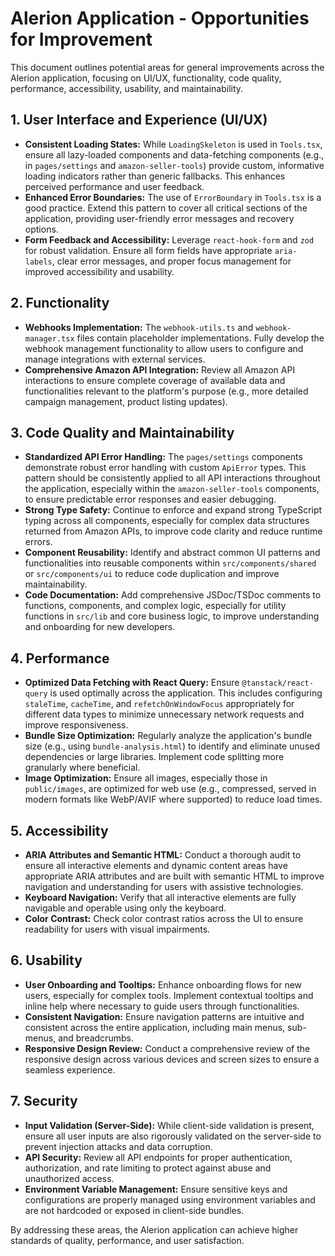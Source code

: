 # Alerion Application - Opportunities for Improvement

This document outlines potential areas for general improvements across the Alerion application, focusing on UI/UX, functionality, code quality, performance, accessibility, usability, and maintainability.

## 1. User Interface and Experience (UI/UX)

-   **Consistent Loading States:** While `LoadingSkeleton` is used in `Tools.tsx`, ensure all lazy-loaded components and data-fetching components (e.g., in `pages/settings` and `amazon-seller-tools`) provide custom, informative loading indicators rather than generic fallbacks. This enhances perceived performance and user feedback.
-   **Enhanced Error Boundaries:** The use of `ErrorBoundary` in `Tools.tsx` is a good practice. Extend this pattern to cover all critical sections of the application, providing user-friendly error messages and recovery options.
-   **Form Feedback and Accessibility:** Leverage `react-hook-form` and `zod` for robust validation. Ensure all form fields have appropriate `aria-labels`, clear error messages, and proper focus management for improved accessibility and usability.

## 2. Functionality

-   **Webhooks Implementation:** The `webhook-utils.ts` and `webhook-manager.tsx` files contain placeholder implementations. Fully develop the webhook management functionality to allow users to configure and manage integrations with external services.
-   **Comprehensive Amazon API Integration:** Review all Amazon API interactions to ensure complete coverage of available data and functionalities relevant to the platform's purpose (e.g., more detailed campaign management, product listing updates).

## 3. Code Quality and Maintainability

-   **Standardized API Error Handling:** The `pages/settings` components demonstrate robust error handling with custom `ApiError` types. This pattern should be consistently applied to all API interactions throughout the application, especially within the `amazon-seller-tools` components, to ensure predictable error responses and easier debugging.
-   **Strong Type Safety:** Continue to enforce and expand strong TypeScript typing across all components, especially for complex data structures returned from Amazon APIs, to improve code clarity and reduce runtime errors.
-   **Component Reusability:** Identify and abstract common UI patterns and functionalities into reusable components within `src/components/shared` or `src/components/ui` to reduce code duplication and improve maintainability.
-   **Code Documentation:** Add comprehensive JSDoc/TSDoc comments to functions, components, and complex logic, especially for utility functions in `src/lib` and core business logic, to improve understanding and onboarding for new developers.

## 4. Performance

-   **Optimized Data Fetching with React Query:** Ensure `@tanstack/react-query` is used optimally across the application. This includes configuring `staleTime`, `cacheTime`, and `refetchOnWindowFocus` appropriately for different data types to minimize unnecessary network requests and improve responsiveness.
-   **Bundle Size Optimization:** Regularly analyze the application's bundle size (e.g., using `bundle-analysis.html`) to identify and eliminate unused dependencies or large libraries. Implement code splitting more granularly where beneficial.
-   **Image Optimization:** Ensure all images, especially those in `public/images`, are optimized for web use (e.g., compressed, served in modern formats like WebP/AVIF where supported) to reduce load times.

## 5. Accessibility

-   **ARIA Attributes and Semantic HTML:** Conduct a thorough audit to ensure all interactive elements and dynamic content areas have appropriate ARIA attributes and are built with semantic HTML to improve navigation and understanding for users with assistive technologies.
-   **Keyboard Navigation:** Verify that all interactive elements are fully navigable and operable using only the keyboard.
-   **Color Contrast:** Check color contrast ratios across the UI to ensure readability for users with visual impairments.

## 6. Usability

-   **User Onboarding and Tooltips:** Enhance onboarding flows for new users, especially for complex tools. Implement contextual tooltips and inline help where necessary to guide users through functionalities.
-   **Consistent Navigation:** Ensure navigation patterns are intuitive and consistent across the entire application, including main menus, sub-menus, and breadcrumbs.
-   **Responsive Design Review:** Conduct a comprehensive review of the responsive design across various devices and screen sizes to ensure a seamless experience.

## 7. Security

-   **Input Validation (Server-Side):** While client-side validation is present, ensure all user inputs are also rigorously validated on the server-side to prevent injection attacks and data corruption.
-   **API Security:** Review all API endpoints for proper authentication, authorization, and rate limiting to protect against abuse and unauthorized access.
-   **Environment Variable Management:** Ensure sensitive keys and configurations are properly managed using environment variables and are not hardcoded or exposed in client-side bundles.

By addressing these areas, the Alerion application can achieve higher standards of quality, performance, and user satisfaction.